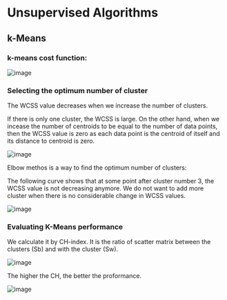# Unsupervised Algorithms
## k-Means
### k-means cost function:

![image](https://github.com/user-attachments/assets/c95d2cf0-3f5f-4daf-aba8-e53957796b5d)

### Selecting the optimum number of cluster

The WCSS value decreases when we increase the number of clusters.

If there is only one cluster, the WCSS is large. On the other hand, when we incease the number of centroids to be equal to the number of data points, then the WCSS value is zero as each data point is the centroid of itself and its distance to centroid is zero.


![image](https://github.com/user-attachments/assets/c7460b68-bb23-49e7-b8d2-3c4eeb2b08ad)

Elbow methos is a way to find the optimum number of clusters:

The following curve shows that at some point after cluster number 3, the WCSS value is not decreasing anymore. We do not want to add more cluster when there is no considerable change in WCSS values. 

![image](https://github.com/user-attachments/assets/920050da-7c39-41b0-bc3e-fcf22de1c2c3)

### Evaluating K-Means performance

We calculate it by CH-index. It is the ratio of scatter matrix between the clusters (Sb) and with the cluster (Sw). 

![image](https://github.com/user-attachments/assets/a3398f71-ed9f-4954-8702-07a2a721c2c3)


The higher the CH, the better the proformance. 

![image](https://github.com/user-attachments/assets/0fc2f24e-322f-4250-8cd8-b380af372d93)




